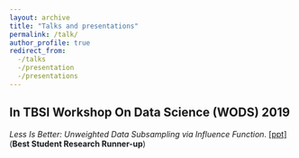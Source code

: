 ```yaml
---
layout: archive
title: "Talks and presentations"
permalink: /talk/
author_profile: true
redirect_from:
  -/talks
  -/presentation
  -/presentations
---
```


## In TBSI Workshop On Data Science (WODS) 2019
*Less Is Better: Unweighted Data Subsampling via Influence Function*.  [[ppt]](http://ryanwangzf.github.io/files/Subsampling_12_18_2019_tbsiwods.pdf)
(**Best Student Research Runner-up**)
